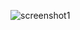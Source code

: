 ![screenshot1](https://user-images.githubusercontent.com/16614357/92403189-8a3b8900-f0f6-11ea-8007-6c37e13ec018.png)
